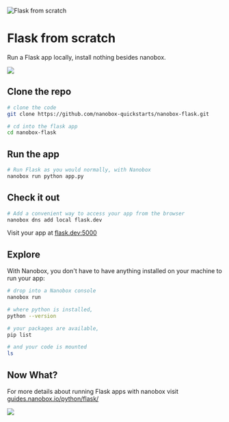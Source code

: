 ![Flask from scratch](https://guides.nanobox.io/assets/quickstart-icons/flask.png)

# Flask from scratch

Run a Flask app locally, install nothing besides nanobox. 

<a href="https://nanobox.io/download"><img src="https://guides.nanobox.io/assets/quickstart-icons/download.png" /></a>

## Clone the repo

```bash
# clone the code
git clone https://github.com/nanobox-quickstarts/nanobox-flask.git

# cd into the flask app
cd nanobox-flask
```

## Run the app

```bash
# Run Flask as you would normally, with Nanobox
nanobox run python app.py
```

## Check it out

```bash
# Add a convenient way to access your app from the browser
nanobox dns add local flask.dev
```

Visit your app at <a href="http://flask.dev:5000" target="\_blank">flask.dev:5000</a>

## Explore
With Nanobox, you don't have to have anything installed on your machine to run your app:

```bash
# drop into a Nanobox console
nanobox run

# where python is installed,
python --version

# your packages are available,
pip list

# and your code is mounted
ls
```

## Now What?
For more details about running Flask apps with nanobox visit [guides.nanobox.io/python/flask/](https://guides.nanobox.io/python/flask/)

<a href="https://nanobox.io"><img src="https://guides.nanobox.io/assets/quickstart-icons/footer.png" /></a>
